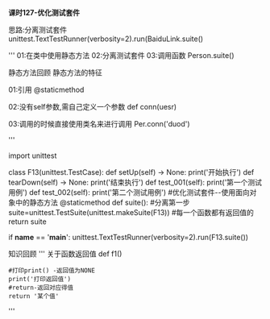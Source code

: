 **课时127-优化测试套件**

思路:分离测试套件  unittest.TextTestRunner(verbosity=2).run(BaiduLink.suite()


'''
01:在类中使用静态方法
02:分离测试套件
03:调用函数 Person.suite()

静态方法回顾
静态方法的特征

01:引用 @staticmethod

02:没有self参数,需自己定义一个参数 def conn(uesr)

03:调用的时候直接使用类名来进行调用  Per.conn('duod')

'''

import unittest

class F13(unittest.TestCase):
	def setUp(self) -> None:
		print('开始执行')
	def tearDown(self) -> None:
		print('结束执行')
	def test_001(self):
		print('第一个测试用例')
	def test_002(self):
		print('第二个测试用例')
	#优化测试套件--使用面向对象中的静态方法
	@staticmethod
	def suite():
		#分离第一步
		suite=unittest.TestSuite(unittest.makeSuite(F13))
		#每一个函数都有返回值的
		return suite

if __name__ == '__main__':
    unittest.TextTestRunner(verbosity=2).run(F13.suite())

知识回顾
'''
关于函数返回值
def f1()

	#打印print() -返回值为NONE
	print('打印返回值')
	#return-返回对应得值
	return '某个值'
'''

